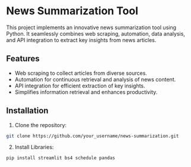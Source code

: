 # News Summarization Tool

This project implements an innovative news summarization tool using Python. It seamlessly combines web scraping, automation, data analysis, and API integration to extract key insights from news articles.

## Features

- Web scraping to collect articles from diverse sources.
- Automation for continuous retrieval and analysis of news content.
- API integration for efficient extraction of key insights.
- Simplifies information retrieval and enhances productivity.

## Installation

1. Clone the repository:

```bash
git clone https://github.com/your_username/news-summarization.git
```
2. Install Libraries:

```bash
pip install streamlit bs4 schedule pandas
```
